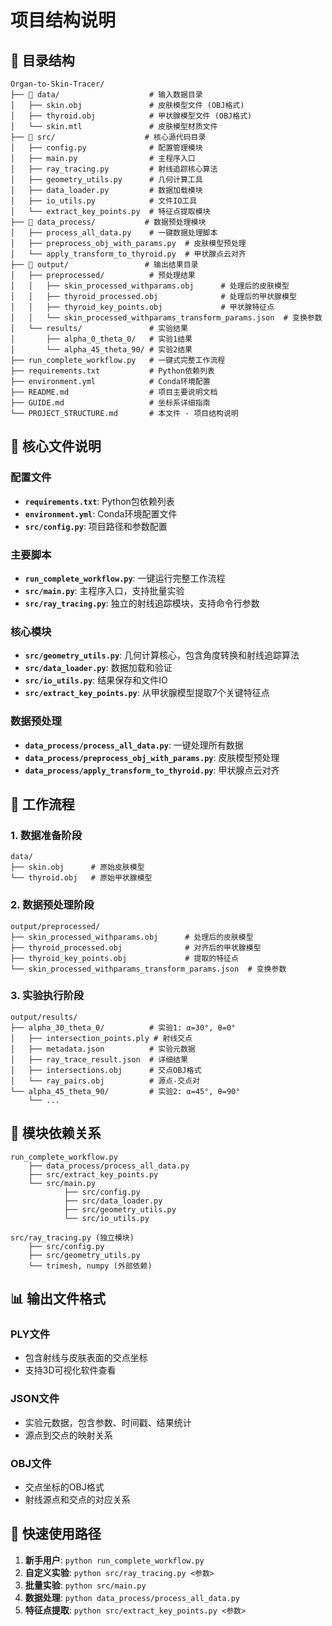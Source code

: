 # 项目结构说明

## 📁 目录结构

```
Organ-to-Skin-Tracer/
├── 📁 data/                    # 输入数据目录
│   ├── skin.obj               # 皮肤模型文件 (OBJ格式)
│   ├── thyroid.obj            # 甲状腺模型文件 (OBJ格式)
│   └── skin.mtl               # 皮肤模型材质文件
├── 📁 src/                    # 核心源代码目录
│   ├── config.py              # 配置管理模块
│   ├── main.py                # 主程序入口
│   ├── ray_tracing.py         # 射线追踪核心算法
│   ├── geometry_utils.py      # 几何计算工具
│   ├── data_loader.py         # 数据加载模块
│   ├── io_utils.py            # 文件IO工具
│   └── extract_key_points.py  # 特征点提取模块
├── 📁 data_process/           # 数据预处理模块
│   ├── process_all_data.py    # 一键数据处理脚本
│   ├── preprocess_obj_with_params.py  # 皮肤模型预处理
│   └── apply_transform_to_thyroid.py  # 甲状腺点云对齐
├── 📁 output/                 # 输出结果目录
│   ├── preprocessed/          # 预处理结果
│   │   ├── skin_processed_withparams.obj      # 处理后的皮肤模型
│   │   ├── thyroid_processed.obj              # 处理后的甲状腺模型
│   │   ├── thyroid_key_points.obj             # 甲状腺特征点
│   │   └── skin_processed_withparams_transform_params.json  # 变换参数
│   └── results/               # 实验结果
│       ├── alpha_0_theta_0/   # 实验1结果
│       └── alpha_45_theta_90/ # 实验2结果
├── run_complete_workflow.py   # 一键式完整工作流程
├── requirements.txt           # Python依赖列表
├── environment.yml            # Conda环境配置
├── README.md                  # 项目主要说明文档
├── GUIDE.md                   # 坐标系详细指南
└── PROJECT_STRUCTURE.md       # 本文件 - 项目结构说明
```

## 📄 核心文件说明

### 配置文件
- **`requirements.txt`**: Python包依赖列表
- **`environment.yml`**: Conda环境配置文件
- **`src/config.py`**: 项目路径和参数配置

### 主要脚本
- **`run_complete_workflow.py`**: 一键运行完整工作流程
- **`src/main.py`**: 主程序入口，支持批量实验
- **`src/ray_tracing.py`**: 独立的射线追踪模块，支持命令行参数

### 核心模块
- **`src/geometry_utils.py`**: 几何计算核心，包含角度转换和射线追踪算法
- **`src/data_loader.py`**: 数据加载和验证
- **`src/io_utils.py`**: 结果保存和文件IO
- **`src/extract_key_points.py`**: 从甲状腺模型提取7个关键特征点

### 数据预处理
- **`data_process/process_all_data.py`**: 一键处理所有数据
- **`data_process/preprocess_obj_with_params.py`**: 皮肤模型预处理
- **`data_process/apply_transform_to_thyroid.py`**: 甲状腺点云对齐

## 🎯 工作流程

### 1. 数据准备阶段
```
data/
├── skin.obj      # 原始皮肤模型
└── thyroid.obj   # 原始甲状腺模型
```

### 2. 数据预处理阶段
```
output/preprocessed/
├── skin_processed_withparams.obj      # 处理后的皮肤模型
├── thyroid_processed.obj              # 对齐后的甲状腺模型
├── thyroid_key_points.obj             # 提取的特征点
└── skin_processed_withparams_transform_params.json  # 变换参数
```

### 3. 实验执行阶段
```
output/results/
├── alpha_30_theta_0/          # 实验1: α=30°, θ=0°
│   ├── intersection_points.ply # 射线交点
│   ├── metadata.json          # 实验元数据
│   ├── ray_trace_result.json  # 详细结果
│   ├── intersections.obj      # 交点OBJ格式
│   └── ray_pairs.obj          # 源点-交点对
└── alpha_45_theta_90/         # 实验2: α=45°, θ=90°
    └── ...
```

## 🔧 模块依赖关系

```
run_complete_workflow.py
    ├── data_process/process_all_data.py
    ├── src/extract_key_points.py
    └── src/main.py
            ├── src/config.py
            ├── src/data_loader.py
            ├── src/geometry_utils.py
            └── src/io_utils.py

src/ray_tracing.py (独立模块)
    ├── src/config.py
    ├── src/geometry_utils.py
    └── trimesh, numpy (外部依赖)
```

## 📊 输出文件格式

### PLY文件
- 包含射线与皮肤表面的交点坐标
- 支持3D可视化软件查看

### JSON文件
- 实验元数据，包含参数、时间戳、结果统计
- 源点到交点的映射关系

### OBJ文件
- 交点坐标的OBJ格式
- 射线源点和交点的对应关系

## 🚀 快速使用路径

1. **新手用户**: `python run_complete_workflow.py`
2. **自定义实验**: `python src/ray_tracing.py <参数>`
3. **批量实验**: `python src/main.py`
4. **数据处理**: `python data_process/process_all_data.py`
5. **特征点提取**: `python src/extract_key_points.py <参数>` 